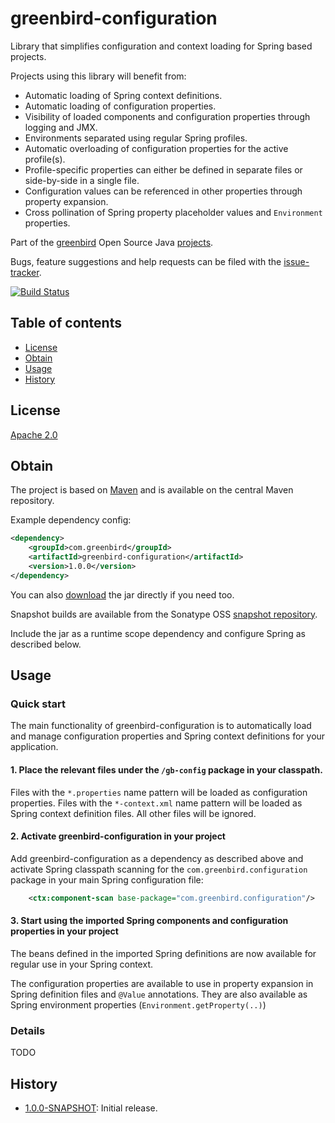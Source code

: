 # greenbird-configuration
Library that simplifies configuration and context loading for Spring based projects.

Projects using this library will benefit from:
- Automatic loading of Spring context definitions.
- Automatic loading of configuration properties.
- Visibility of loaded components and configuration properties through logging and JMX.
- Environments separated using regular Spring profiles.  
- Automatic overloading of configuration properties for the active profile(s).
- Profile-specific properties can either be defined in separate files or side-by-side in a single file.
- Configuration values can be referenced in other properties through property expansion.
- Cross pollination of Spring property placeholder values and `Environment` properties.  

Part of the [greenbird] Open Source Java [projects].

Bugs, feature suggestions and help requests can be filed with the [issue-tracker].

[![Build Status][build-badge]][build-link]

## Table of contents
- [License](#license)
- [Obtain](#obtain)
- [Usage](#usage)
- [History](#history)

## License
[Apache 2.0]

## Obtain
The project is based on [Maven] and is available on the central Maven repository.

Example dependency config:

```xml
<dependency>
    <groupId>com.greenbird</groupId>
    <artifactId>greenbird-configuration</artifactId>
    <version>1.0.0</version>
</dependency>
```

You can also [download] the jar directly if you need too.

Snapshot builds are available from the Sonatype OSS [snapshot repository].

Include the jar as a runtime scope dependency and configure Spring as described below.

## Usage

### Quick start
The main functionality of greenbird-configuration is to automatically load and manage configuration properties and Spring context definitions for your application.

#### 1. Place the relevant files under the `/gb-config` package in your classpath.
Files with the `*.properties` name pattern will be loaded as configuration properties.
Files with the `*-context.xml` name pattern will be loaded as Spring context definition files.
All other files will be ignored.

#### 2. Activate greenbird-configuration in your project
Add greenbird-configuration as a dependency as described above and activate Spring classpath scanning for the `com.greenbird.configuration` package in your main Spring configuration file:

```xml
    <ctx:component-scan base-package="com.greenbird.configuration"/>
```

#### 3. Start using the imported Spring components and configuration properties in your project
The beans defined in the imported Spring definitions are now available for regular use in your Spring context.

The configuration properties are available to use in property expansion in Spring definition files and `@Value` annotations. They are also available as Spring environment properties (`Environment.getProperty(..)`)

### Details
TODO


## History
- [1.0.0-SNAPSHOT]: Initial release.

[1.0.0-SNAPSHOT]:      https://github.com/greenbird/greenbird-configuration/issues?milestone=1&state=closed
[Apache 2.0]:          http://www.apache.org/licenses/LICENSE-2.0.html
[build-badge]:         https://build.greenbird.com/job/greenbird-configuration/badge/icon
[build-link]:          https://build.greenbird.com/job/greenbird-configuration/
[CausedByMatcher]:     https://github.com/greenbird/greenbird-configuration/blob/master/src/main/java/com/greenbird/test/matchers/CausedByMatcher.java
[download]:            http://search.maven.org/#search|ga|1|greenbird-configuration
[greenbird]:           http://greenbird.com/
[issue-tracker]:       https://github.com/greenbird/greenbird-configuration/issues
[Maven]:               http://maven.apache.org/
[projects]:            http://greenbird.github.io/
[snapshot repository]: https://oss.sonatype.org/content/repositories/snapshots/com/greenbird/greenbird-configuration
